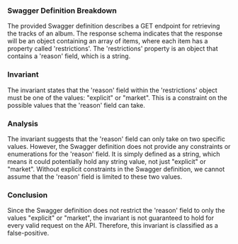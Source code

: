 ### Swagger Definition Breakdown
The provided Swagger definition describes a GET endpoint for retrieving the tracks of an album. The response schema indicates that the response will be an object containing an array of items, where each item has a property called 'restrictions'. The 'restrictions' property is an object that contains a 'reason' field, which is a string.

### Invariant
The invariant states that the 'reason' field within the 'restrictions' object must be one of the values: "explicit" or "market". This is a constraint on the possible values that the 'reason' field can take.

### Analysis
The invariant suggests that the 'reason' field can only take on two specific values. However, the Swagger definition does not provide any constraints or enumerations for the 'reason' field. It is simply defined as a string, which means it could potentially hold any string value, not just "explicit" or "market". Without explicit constraints in the Swagger definition, we cannot assume that the 'reason' field is limited to these two values.

### Conclusion
Since the Swagger definition does not restrict the 'reason' field to only the values "explicit" or "market", the invariant is not guaranteed to hold for every valid request on the API. Therefore, this invariant is classified as a false-positive.
